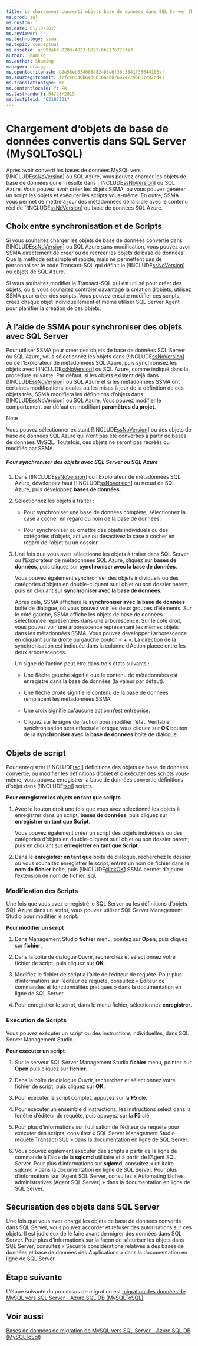 ```yaml
---
title: Le chargement converti objets base de données dans SQL Server (MySQLToSQL) | Microsoft Docs
ms.prod: sql
ms.custom: ''
ms.date: 01/19/2017
ms.reviewer: ''
ms.technology: ssma
ms.topic: conceptual
ms.assetid: ac993a6d-0283-4823-8793-6b217677dfa3
author: Shamikg
ms.author: Shamikg
manager: craigg
ms.openlocfilehash: b2e58eb534088482493e6f36c3841f36644183af
ms.sourcegitcommit: f7fced330b64d6616aeb8766747295807c92dd41
ms.translationtype: MT
ms.contentlocale: fr-FR
ms.lasthandoff: 04/23/2019
ms.locfileid: "63187231"
---
```

# <a name="loading-converted-database-objects-into-sql-server-mysqltosql"></a>Chargement d’objets de base de données convertis dans SQL Server (MySQLToSQL)
Après avoir converti les bases de données MySQL vers [!INCLUDE[ssNoVersion](../../includes/ssnoversion-md.md)] ou SQL Azure, vous pouvez charger les objets de base de données qui en résulte dans [!INCLUDE[ssNoVersion](../../includes/ssnoversion-md.md)] ou SQL Azure. Vous pouvez avoir créer les objets SSMA, ou vous pouvez générer un script les objets et exécuter les scripts vous-même. En outre, SSMA vous permet de mettre à jour des métadonnées de la cible avec le contenu réel de [!INCLUDE[ssNoVersion](../../includes/ssnoversion-md.md)] ou base de données SQL Azure.  
  
## <a name="choosing-between-synchronization-and-scripts"></a>Choix entre synchronisation et de Scripts  
Si vous souhaitez charger les objets de base de données convertie dans [!INCLUDE[ssNoVersion](../../includes/ssnoversion-md.md)] ou SQL Azure sans modification, vous pouvez avoir SSMA directement de créer ou de recréer les objets de base de données. Que la méthode est simple et rapide, mais ne permettent pas de personnaliser le code Transact-SQL qui définit le [!INCLUDE[ssNoVersion](../../includes/ssnoversion-md.md)] ou objets de SQL Azure.  
  
Si vous souhaitez modifier le Transact-SQL qui est utilisé pour créer des objets, ou si vous souhaitez contrôler davantage la création d’objets, utilisez SSMA pour créer des scripts. Vous pouvez ensuite modifier ces scripts, créez chaque objet individuellement et même utiliser SQL Server Agent pour planifier la création de ces objets.  
  
## <a name="using-ssma-to-synchronize-objects-with-sql-server"></a>À l’aide de SSMA pour synchroniser des objets avec SQL Server  
Pour utiliser SSMA pour créer des objets de base de données SQL Server ou SQL Azure, vous sélectionnez les objets dans [!INCLUDE[ssNoVersion](../../includes/ssnoversion-md.md)] ou de l’Explorateur de métadonnées SQL Azure, puis synchronisez les objets avec [!INCLUDE[ssNoVersion](../../includes/ssnoversion-md.md)] ou SQL Azure, comme indiqué dans la procédure suivante. Par défaut, si les objets existent déjà dans [!INCLUDE[ssNoVersion](../../includes/ssnoversion-md.md)] ou SQL Azure et si les métadonnées SSMA ont certaines modifications locales ou les mises à jour de la définition de ces objets très, SSMA modifiera les définitions d’objets dans [!INCLUDE[ssNoVersion](../../includes/ssnoversion-md.md)] ou SQL Azure. Vous pouvez modifier le comportement par défaut en modifiant **paramètres du projet**.  
  
> [!NOTE]  
> Vous pouvez sélectionner existant [!INCLUDE[ssNoVersion](../../includes/ssnoversion-md.md)] ou des objets de base de données SQL Azure qui n’ont pas été converties à partir de bases de données MySQL. Toutefois, ces objets ne seront pas recréés ou modifiés par SSMA.  
  
##### <a name="to-synchronize-objects-with-sql-server-or-sql-azure"></a>Pour synchroniser des objets avec SQL Server ou SQL Azure  
  
1.  Dans [!INCLUDE[ssNoVersion](../../includes/ssnoversion-md.md)] ou l’Explorateur de métadonnées SQL Azure, développez haut [!INCLUDE[ssNoVersion](../../includes/ssnoversion-md.md)] ou nœud de SQL Azure, puis développez **bases de données**.  
  
2.  Sélectionnez les objets à traiter :  
  
    -   Pour synchroniser une base de données complète, sélectionnez la case à cocher en regard du nom de la base de données.  
  
    -   Pour synchroniser ou omettre des objets individuels ou des catégories d’objets, activez ou désactivez la case à cocher en regard de l’objet ou un dossier.  
  
3.  Une fois que vous avez sélectionné les objets à traiter dans SQL Server ou l’Explorateur de métadonnées SQL Azure, cliquez sur **bases de données**, puis cliquez sur **synchroniser avec la base de données**.  
  
    Vous pouvez également synchroniser des objets individuels ou des catégories d’objets en double-cliquant sur l’objet ou son dossier parent, puis en cliquant sur **synchroniser avec la base de données**.  
  
    Après cela, SSMA affichera le **synchroniser avec la base de données** boîte de dialogue, où vous pouvez voir les deux groupes d’éléments. Sur le côté gauche, SSMA affiche les objets de base de données sélectionnée représentées dans une arborescence. Sur le côté droit, vous pouvez voir une arborescence représentant les mêmes objets dans les métadonnées SSMA. Vous pouvez développer l’arborescence en cliquant sur la droite ou gauche bouton « + ». La direction de la synchronisation est indiquée dans la colonne d’Action placée entre les deux arborescences.  
  
    Un signe de l’action peut être dans trois états suivants :  
  
    -   Une flèche gauche signifie que le contenu de métadonnées est enregistré dans la base de données (la valeur par défaut).  
  
    -   Une flèche droite signifie le contenu de la base de données remplacent les métadonnées SSMA.  
  
    -   Une croix signifie qu'aucune action n’est entreprise.  
  
    -   Cliquez sur le signe de l’action pour modifier l’état. Véritable synchronisation sera effectuée lorsque vous cliquez sur **OK** bouton de la **synchroniser avec la base de données** boîte de dialogue.  
  
## <a name="scripting-objects"></a>Objets de script  
Pour enregistrer [!INCLUDE[tsql](../../includes/tsql-md.md)] définitions des objets de base de données convertie, ou modifier les définitions d’objet et d’exécuter des scripts vous-même, vous pouvez enregistrer la base de données convertie définitions d’objet dans [!INCLUDE[tsql](../../includes/tsql-md.md)] scripts.  
  
**Pour enregistrer les objets en tant que scripts**  
  
1.  Avec le bouton droit une fois que vous avez sélectionné les objets à enregistrer dans un script, **bases de données**, puis cliquez sur **enregistrer en tant que Script**.  
  
    Vous pouvez également créer un script des objets individuels ou des catégories d’objets en double-cliquant sur l’objet ou son dossier parent, puis en cliquant sur **enregistrer en tant que Script**.  
  
2.  Dans le **enregistrer en tant que** boîte de dialogue, recherchez le dossier où vous souhaitez enregistrer le script, entrez un nom de fichier dans le **nom de fichier** boîte, puis [!INCLUDE[clickOK](../../includes/clickok-md.md)] SSMA permet d’ajouter l’extension de nom de fichier .sql.  
  
### <a name="modifying-scripts"></a>Modification des Scripts  
Une fois que vous avez enregistré le SQL Server ou les définitions d’objets SQL Azure dans un script, vous pouvez utiliser SQL Server Management Studio pour modifier le script.  
  
**Pour modifier un script**  
  
1.  Dans Management Studio **fichier** menu, pointez sur **Open**, puis cliquez sur **fichier**.  
  
2.  Dans la boîte de dialogue Ouvrir, recherchez et sélectionnez votre fichier de script, puis cliquez sur **OK**.  
  
3.  Modifiez le fichier de script à l’aide de l’éditeur de requête. Pour plus d’informations sur l’éditeur de requête, consultez « Éditeur de commandes et fonctionnalités pratiques » dans la documentation en ligne de SQL Server.  
  
4.  Pour enregistrer le script, dans le menu fichier, sélectionnez **enregistrer**.  
  
### <a name="running-scripts"></a>Exécution de Scripts  
Vous pouvez exécuter un script ou des instructions individuelles, dans SQL Server Management Studio.  
  
**Pour exécuter un script**  
  
1.  Sur le serveur SQL Server Management Studio **fichier** menu, pointez sur **Open** puis cliquez sur **fichier**.  
  
2.  Dans la boîte de dialogue Ouvrir, recherchez et sélectionnez votre fichier de script, puis cliquez sur **OK**.  
  
3.  Pour exécuter le script complet, appuyez sur la **F5** clé.  
  
4.  Pour exécuter un ensemble d’instructions, les instructions select dans la fenêtre d’éditeur de requête, puis appuyez sur la **F5** clé.  
  
5.  Pour plus d’informations sur l’utilisation de l’éditeur de requête pour exécuter des scripts, consultez « SQL Server Management Studio requête Transact-SQL » dans la documentation en ligne de SQL Server.  
  
6.  Vous pouvez également exécuter des scripts à partir de la ligne de commande à l’aide de la **sqlcmd** utilitaire et à partir de l’Agent SQL Server. Pour plus d’informations sur **sqlcmd**, consultez « utilitaire sqlcmd » dans la documentation en ligne de SQL Server. Pour plus d’informations sur l’Agent SQL Server, consultez « Automating tâches administratives (Agent SQL Server) » dans la documentation en ligne de SQL Server.  
  
## <a name="securing-objects-in-sql-server"></a>Sécurisation des objets dans SQL Server  
Une fois que vous avez chargé les objets de base de données convertis dans SQL Server, vous pouvez accorder et refuser des autorisations sur ces objets. Il est judicieux de le faire avant de migrer des données dans SQL Server. Pour plus d’informations sur la façon de sécuriser les objets dans SQL Server, consultez « Sécurité considérations relatives à des bases de données et base de données des Applications » dans la documentation en ligne de SQL Server.  
  
## <a name="next-step"></a>Étape suivante  
L’étape suivante du processus de migration est [migration des données de MySQL vers SQL Server - Azure SQL DB &#40;MySQLToSQL&#41;](../../ssma/mysql/migrating-mysql-data-into-sql-server-azure-sql-db-mysqltosql.md)  
  
## <a name="see-also"></a>Voir aussi  
[Bases de données de migration de MySQL vers SQL Server - Azure SQL DB &#40;MySQLToSql&#41;](../../ssma/mysql/migrating-mysql-databases-to-sql-server-azure-sql-db-mysqltosql.md)  
  
